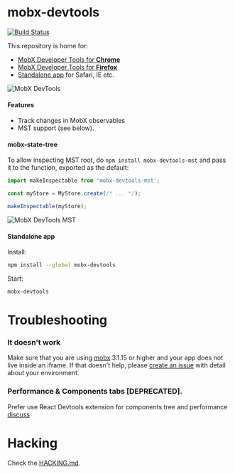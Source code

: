 # mobx-devtools

[![Build Status](https://travis-ci.org/mobxjs/mobx-devtools.svg?branch=master)](https://travis-ci.org/mobxjs/mobx-devtools)

This repository is home for:

- [MobX Developer Tools for **Chrome**](https://chrome.google.com/webstore/detail/mobx-developer-tools/pfgnfdagidkfgccljigdamigbcnndkod)
- [MobX Developer Tools for **Firefox**](https://addons.mozilla.org/en-US/firefox/addon/mobx-devtools/)
- [Standalone app](#standalone-app) for Safari, IE etc.

![MobX DevTools](preview.gif)

#### Features

- Track changes in MobX observables
- MST support (see below).

#### mobx-state-tree

To allow inspecting MST root, do `npm install mobx-devtools-mst` and pass it to the function, exported as the default:

```js
import makeInspectable from 'mobx-devtools-mst';

const myStore = MyStore.create(/* ... */);

makeInspectable(myStore);
```

![MobX DevTools MST](preview-mst.png)

#### Standalone app

Install:

```sh
npm install --global mobx-devtools
```

Start:

```sh
mobx-devtools
```

# Troubleshooting

### It doesn't work

Make sure that you are using [mobx](https://www.npmjs.com/package/mobx) 3.1.15 or higher and your app does not live inside an iframe. If that doesn't help, please [create an issue](https://github.com/mobxjs/mobx-devtools/issues/new) with detail about your environment.

### Performance & Components tabs [DEPRECATED].

Prefer use React Devtools extension for components tree and performance [discuss](https://github.com/mobxjs/mobx-devtools/issues/56#issuecomment-541896923)

# Hacking

Check the [HACKING.md](HACKING.md).
